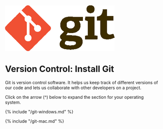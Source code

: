 ![](/assets/gitLogo.png)

# Version Control: Install Git

Git is version control software. It helps us keep track of different versions of our code and lets us collaborate with other developers on a project.

Click on the arrow (^) below to expand the section for your operating system.

<!--sec data-title="Windows" data-id="section0" data-show=true data-collapse=true ces-->

{% include "/git-windows.md" %}

<!--endsec-->

<!--sec data-title="Mac" data-id="section1" data-show=true data-collapse=true ces-->

{% include "/git-mac.md" %}
   
<!--endsec-->



